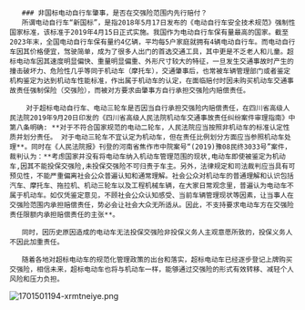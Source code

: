        ### 非国标电动自行车肇事，是否在交强险范围内先行赔付？
       所谓电动自行车“新国标”，是指2018年5月17日发布的《电动自行车安全技术规范》强制性国家标准，该标准于2019年4月15日正式实施。我国作为电动自行车保有量最高的国家。截至2023年末，全国电动自行车保有量约4亿辆，平均每5户家庭就拥有4辆电动自行车。而电动自行车因其价格便宜，驾驶简单，成为了很多人出门的首选交通工具，其中更是不乏老人和儿童。超标电动车因其速度明显偏快、重量明显偏重、外形尺寸较大的特征，一旦发生交通事故时产生的撞击破坏力、危险性几乎等同于机动车（摩托车），交通肇事后，也常被车辆管理部门或者鉴定机构鉴定为达到机动车性能标准，作出属于机动车的认定，在面临赔付时因未购买机动车交通事故责任强制保险（交强险），而被对方要求由肇事方自行承担交强险内赔偿责任。
      
        对于超标电动自行车、电动三轮车是否因当自行承担交强险内赔偿责任，在四川省高级人民法院2019年9月20日印发的《四川省高级人民法院机动车交通事故责任纠纷案件审理指南》中第八条明确: **对于不符合国家规范的电动二轮车，人民法院应当按照非机动车的标准认定性质并划分责任。 对于电动三轮车不宜认定为机动车，但在责任比例划分方面应当参照机动车处理**。同时在《人民法院报》刊登的河南省焦作市中院案号“(2019)豫08民终3033号”案件，裁判认为：**考虑国家并没有将电动车纳入机动车管理范围的现状,电动车即使被鉴定为机动车,因其不能投保交强险,未投保交强险不可归责于车主。另外，法律规定和司法裁判应当具有可预见性，不能严重偏离社会公众普遍认知和通常理解。社会公众对机动车的普通理解和认识包括汽车、摩托车、拖拉机、机动三轮车以及工程机械车辆，在大家日常观念里，普遍认为电动车不属于机动车。如仅凭鉴定意见，不顾社会公众认知感受、当前车辆管理现状等因素，让当事人在交强险范围内承担赔偿责任，势必会让社会大众无所适从。因此，不支持要求电动车方在交强险责任限额内承担赔偿责任的主张**。

       同时，因历史原因造成的电动车无法投保交强险非投保义务人主观意愿所致的，投保义务人不因此加重责任。

       随着各地对超标电动车的规范化管理政策的出台和落实，超标电动车已经逐步登记上牌购买交强险，相信未来，超标电动车也将与机动车一样，能够通过交强险的形式有效转移、减轻个人风险和压力负担。
![1701501194-xrmtneiye.png](https://i.p-i.vip/23/20240707-668a3d12064c0.png)